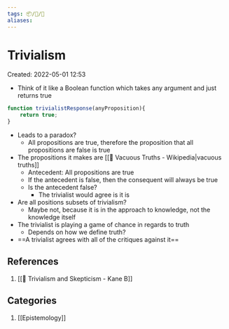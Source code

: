 ```yaml
---
tags: 📦/💭/🌿
aliases: 
---
```

# Trivialism
Created: 2022-05-01 12:53


- Think of it like a Boolean function which takes any argument and just returns true
```js
function trivialistResponse(anyProposition){
	return true;
}
```
- Leads to a paradox?
	- All propositions are true, therefore the proposition that all propositions are false is true
- The propositions it makes are [[📃 Vacuous Truths - Wikipedia|vacuous truths]]
	- Antecedent: All propositions are true
	- If the antecedent is false, then the consequent will always be true
	- Is the antecedent false?
		- The trivialist would agree is it is
- Are all positions subsets of trivialism?
	- Maybe not, because it is in the approach to knowledge, not the knowledge itself
- The trivialist is playing a game of chance in regards to truth
	- Depends on how we define truth?
- ==A trivialist agrees with all of the critiques against it==

## References
1. [[🎥 Trivialism and Skepticism - Kane B]]
## Categories
1. [[Epistemology]]